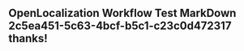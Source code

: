 <properties
ms.topic="hero-topic"
ms.test1="hero-topic"
ms.test2="test"/>

## OpenLocalization Workflow Test MarkDown 2c5ea451-5c63-4bcf-b5c1-c23c0d472317 thanks!
